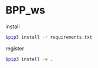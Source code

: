 # BPP_ws

install
```bash
$pip3 install -r requirements.txt
```
register
```bash
$pip3 install -e .
```
